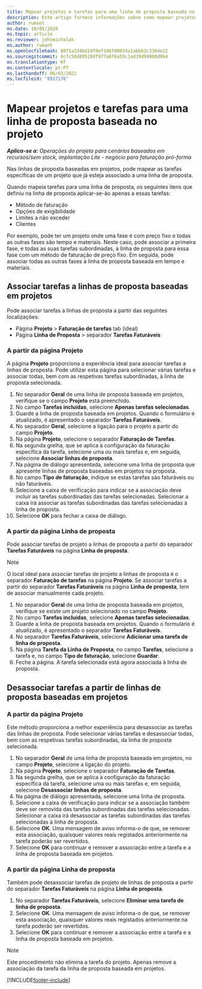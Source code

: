 ```yaml
---
title: Mapear projetos e tarefas para uma linha de proposta baseada no projeto
description: Este artigo fornece informações sobre como mapear projetos e tarefas para uma linha de tarefas baseada em projetos.
author: rumant
ms.date: 10/05/2020
ms.topic: article
ms.reviewer: johnmichalak
ms.author: rumant
ms.openlocfilehash: 8971a334bd19f0ef106f88034a1abbb3c338de22
ms.sourcegitcommit: 6cfc50d89528df977a8f6a55c1ad39d99800d9b4
ms.translationtype: HT
ms.contentlocale: pt-PT
ms.lasthandoff: 06/03/2022
ms.locfileid: "8917176"
---
```

# <a name="map-projects-and-tasks-to-a-project-based-quote-line"></a>Mapear projetos e tarefas para uma linha de proposta baseada no projeto

_**Aplica-se a:** Operações do projeto para cenários baseados em recursos/sem stock, implantação Lite - negócio para faturação pró-forma_

Nas linhas de proposta baseadas em projetos, pode mapear as tarefas específicas de um projeto que já esteja associado a uma linha de proposta.

Quando mapeia tarefas para uma linha de proposta, os seguintes itens que definiu na linha de proposta aplicar-se-ão apenas a essas tarefas:

- Método de faturação
- Opções de exigibilidade
- Limites a não exceder
- Clientes

Por exemplo, pode ter um projeto onde uma fase é com preço fixo e todas as outras fases são tempo e materiais. Neste caso, pode associar a primeira fase, e todas as suas tarefas subordinadas, à linha de proposta para essa fase com um método de faturação de preço fixo. Em seguida, pode associar todas as outras fases à linha de proposta baseada em tempo e materiais.

## <a name="associate-tasks-to-project-based-quote-lines"></a>Associar tarefas a linhas de proposta baseadas em projetos

Pode associar tarefas a linhas de proposta a partir das seguintes localizações:

- Página **Projeto** > **Faturação de tarefas** tab (ideal)
- Página **Linha de Proposta** > separador **Tarefas Faturáveis** 

### <a name="from-the-project-page"></a>A partir da página Projeto

A página **Projeto** proporciona a experiência ideal para associar tarefas a linhas de proposta. Pode utilizar esta página para selecionar várias tarefas e associar todas, bem com as respetivas tarefas subordinadas, à linha de proposta selecionada.

1. No separador **Geral** de uma linha de proposta baseada em projetos, verifique se o campo **Projeto** está preenchido.
2. No campo **Tarefas incluídas**, selecione **Apenas tarefas selecionadas**.
3. Guarde a linha de proposta baseada em projetos. Quando o formulário é atualizado, é apresentado o separador **Tarefas Faturáveis**.
4. No separador **Geral**, selecione a ligação para o projeto a partir do campo **Projeto**.
5. Na página **Projeto**, selecione o separador **Faturação de Tarefas**.
6. Na segunda grelha, que se aplica à configuração da faturação específica da tarefa, selecione uma ou mais tarefas e, em seguida, selecione **Associar linhas de proposta**.
7. Na página de diálogo apresentada, selecione uma linha de proposta que apresente linhas de proposta baseadas em projetos na proposta.
8. No campo **Tipo de faturação**, indique se estas tarefas são faturáveis ou não faturáveis.
9. Selecione a caixa de verificação para indicar se a associação deve incluir as tarefas subordinadas das tarefas selecionadas. Selecionar a caixa irá associar as tarefas subordinadas das tarefas selecionadas à linha de proposta.
10. Selecione **OK** para fechar a caixa de diálogo.

### <a name="from-the-quote-line-page"></a>A partir da página Linha de proposta

Pode associar tarefas de projeto a linhas de proposta a partir do separador **Tarefas Faturáveis** na página **Linha de proposta**.

>[!NOTE]
>O local ideal para associar tarefas de projeto a linhas de proposta é o separador **Faturação de tarefas** na página **Projeto**. Se associar tarefas a partir do separador **Tarefas Faturáveis** na página **Linha de proposta**, tem de associar manualmente cada projeto.

1. No separador **Geral** de uma linha de proposta baseada em projetos, verifique se existe um projeto selecionado no campo **Projeto**.
2. No campo **Tarefas incluídas**, selecione **Apenas tarefas selecionadas**.
3. Guarde a linha de proposta baseada em projetos. Quando o formulário é atualizado, é apresentado o separador **Tarefas Faturáveis**.
4. No separador **Tarefas Faturáveis**, selecione **Adicionar uma tarefa de linha de proposta**.
5. Na página **Tarefa da Linha de Proposta**, no campo **Tarefas**, selecione a tarefa e, no campo **Tipo de faturação**, selecione **Guardar**. 
6. Feche a página. A tarefa selecionada está agora associada à linha de proposta.

## <a name="disassociate-tasks-from-projectbased-quote-lines"></a>Desassociar tarefas a partir de linhas de proposta baseadas em projetos

### <a name="from-the-project-page"></a>A partir da página Projeto

Este método proporciona a melhor experiência para desassociar as tarefas das linhas de proposta. Pode selecionar várias tarefas e desassociar todas, bem com as respetivas tarefas subordinadas, da linha de proposta selecionada.

1. No separador **Geral** de uma linha de proposta baseada em projetos, no campo **Projeto**, selecione a ligação do projeto.
2. Na página **Projeto**, selecione o separador **Faturação de Tarefas**.
3. Na segunda grelha, que se aplica à configuração da faturação específica da tarefa, selecione uma ou mais tarefas e, em seguida, selecione **Desassociar linhas de proposta**.
4. Na página de diálogo apresentada, selecione uma linha de proposta.
5. Selecione a caixa de verificação para indicar se a associação também deve ser removida das tarefas subordinadas das tarefas selecionadas. Selecionar a caixa irá desassociar as tarefas subordinadas das tarefas selecionadas à linha de proposta.
6. Selecione **OK**. Uma mensagem de aviso informa-o de que, se remover esta associação, quaisquer valores reais registados anteriormente na tarefa poderão ser revertidos. 
7. Selecione **OK** para continuar e remover a associação entre a tarefa e a linha de proposta baseada em projetos.

### <a name="from-the-quote-line-page"></a>A partir da página Linha de proposta

Também pode desassociar tarefas de projeto de linhas de proposta a partir do separador **Tarefas Faturáveis** na página **Linha de proposta**.

1. No separador **Tarefas Faturáveis**, selecione **Eliminar uma tarefa de linha de proposta**.
2. Selecione **OK**. Uma mensagem de aviso informa-o de que, se remover esta associação, quaisquer valores reais registados anteriormente na tarefa poderão ser revertidos. 
3. Selecione **OK** para continuar e remover a associação entre a tarefa e a linha de proposta baseada em projetos.

>[!NOTE]
> Este procedimento não elimina a tarefa do projeto. Apenas remove a associação da tarefa da linha de proposta baseada em projetos.


[!INCLUDE[footer-include](../../includes/footer-banner.md)]